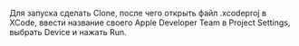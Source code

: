 Для запуска сделать Clone, после чего открыть файл .xcodeproj в XCode, ввести название своего Apple Developer Team в Project Settings, выбрать Device и нажать Run.
